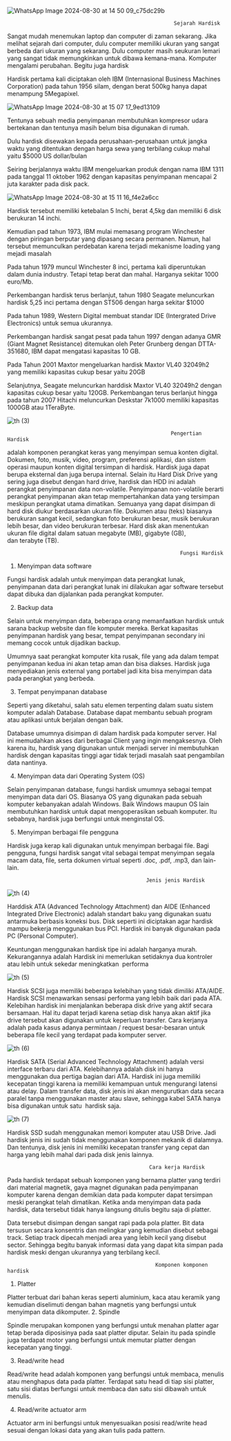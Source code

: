 ![WhatsApp Image 2024-08-30 at 14 50 09_c75dc29b](https://github.com/user-attachments/assets/7bbeeda7-e9f2-43a9-960b-246e584dcdf8)

                                                            
                                                          Sejarah Hardisk
                                                          
Sangat mudah menemukan laptop dan computer di zaman sekarang. Jika melihat sejarah dari computer, dulu computer memiliki ukuran yang sangat berbeda dari ukuran yang sekarang. Dulu computer masih seukuran lemari yang sangat tidak memungkinkan untuk dibawa kemana-mana. Komputer mengalami perubahan. Begitu juga hardisk

Hardisk pertama kali diciptakan oleh IBM (Internasional Business Machines Corporation) pada tahun 1956 silam, dengan berat 500kg hanya dapat menampung 5Megapixel.

![WhatsApp Image 2024-08-30 at 15 07 17_9ed13109](https://github.com/user-attachments/assets/d74fedfa-00f2-4755-bef0-7cc8ce0d171b)

Tentunya sebuah media penyimpanan membutuhkan kompresor udara bertekanan dan tentunya masih belum bisa digunakan di rumah.

Dulu hardisk disewakan kepada perusahaan-perusahaan untuk jangka waktu yang ditentukan dengan harga sewa yang terbilang cukup mahal yaitu $5000 US dollar/bulan

Seiring berjalannya waktu IBM mengeluarkan produk dengan nama IBM 1311 pada tanggal 11 oktober 1962 dengan kapasitas penyimpanan mencapai 2 juta karakter pada disk pack.

![WhatsApp Image 2024-08-30 at 15 11 16_f4e2a6cc](https://github.com/user-attachments/assets/f2d157f4-7c59-4934-adda-15ddd204e92f)

Hardisk tersebut memiliki ketebalan 5 Inchi, berat 4,5kg dan memiliki 6 disk berukuran 14 inchi.

Kemudian pad tahun 1973, IBM mulai memasang program Winchester dengan piringan berputar yang dipasang secara permanen. Namun, hal tersebut memunculkan perdebatan karena terjadi mekanisme loading yang mejadi masalah

Pada tahun 1979 muncul Winchester 8 inci, pertama kali diperuntukan dalam dunia industry. Tetapi tetap berat dan mahal. Harganya sekitar 1000 euro/Mb.

Perkembangan hardisk terus berlanjut, tahun 1980 Seagate meluncurkan hardisk 5,25 inci pertama dengan ST506 dengan harga sekitar $1000

Pada tahun 1989, Western Digital membuat standar IDE (Intergrated Drive Electronics) untuk semua ukurannya.

Perkembangan hardisk sangat pesat pada tahun 1997 dengan adanya GMR (Giant Magnet Resistance) ditemukan oleh Peter Grunberg dengan DTTA-351680, IBM dapat mengatasi kapasitas 10 GB.

Pada Tahun 2001 Maxtor mengeluarkan hardisk Maxtor VL40 32049h2 yang memiliki kapasitas cukup besar yaitu 20GB

Selanjutnya, Seagate meluncurkan harddisk Maxtor VL40 32049h2 dengan kapasitas cukup besar yaitu 120GB. Perkembangan terus berlanjut hingga pada tahun 2007 Hitachi meluncurkan Deskstar 7k1000 memiliki kapasitas 1000GB atau 1TeraByte.

![th (3)](https://github.com/user-attachments/assets/66c568dd-95ad-4b10-be05-67fb9382ccd8)

                                                         Pengertian Hardisk

adalah komponen perangkat keras yang menyimpan semua konten digital. Dokumen,  foto, musik, video, program, preferensi aplikasi, dan sistem operasi maupun konten digital  tersimpan di hardisk. Hardisk juga dapat berupa eksternal dan juga berupa internal. Selain itu  Hard Disk Drive yang sering juga disebut dengan hard drive, hardisk dan HDD ini adalah  perangkat penyimpanan data non-volatile. Penyimpanan non-volatile berarti perangkat  penyimpanan akan tetap mempertahankan data yang tersimpan meskipun perangkat utama  dimatikan. Semuanya yang dapat disimpan di hard disk diukur berdasarkan ukuran file.  Dokumen atau (teks) biasanya berukuran sangat kecil, sedangkan foto berukuran besar, musik  berukuran lebih besar, dan video berukuran terbesar. Hard disk akan menentukan ukuran file  digital dalam satuan megabyte (MB), gigabyte (GB), dan terabyte (TB).

                                                            Fungsi Hardisk
1. Menyimpan data software 

Fungsi hardisk adalah untuk menyimpan data perangkat lunak, penyimpanan data  dari perangkat lunak ini dilakukan agar software tersebut dapat dibuka dan  dijalankan pada perangkat komputer. 

2. Backup data
   
Selain untuk menyimpan data, beberapa orang memanfaatkan hardisk untuk sarana  backup website dan file komputer mereka. Berkat kapasitas penyimpanan hardisk  yang besar, tempat penyimpanan secondary ini memang cocok untuk dijadikan  backup. 

Umumnya saat perangkat komputer kita rusak, file yang ada dalam tempat  penyimpanan kedua ini akan tetap aman dan bisa diakses. Hardisk juga menyediakan  jenis external yang portabel jadi kita bisa menyimpan data pada perangkat yang berbeda.

3. Tempat penyimpanan database 

Seperti yang diketahui, salah satu elemen terpenting dalam suatu sistem komputer  adalah Database. Database dapat membantu sebuah program atau aplikasi untuk  berjalan dengan baik. 

Database umumnya disimpan di dalam hardisk pada komputer server. Hal ini  memudahkan akses dari berbagai Client yang ingin mengaksesnya. Oleh karena itu,  hardisk yang digunakan untuk menjadi server ini membutuhkan hardisk dengan  kapasitas tinggi agar tidak terjadi masalah saat pengambilan data nantinya. 

4. Menyimpan data dari Operating System (OS) 

Selain penyimpanan database, fungsi hardisk umumnya sebagai tempat menyimpan  data dari OS. Biasanya OS yang digunakan pada sebuah komputer kebanyakan  adalah Windows. Baik Windows maupun OS lain membutuhkan hardisk untuk dapat  mengoperasikan sebuah komputer. Itu sebabnya, hardisk juga berfungsi untuk  menginstal OS. 

5. Menyimpan berbagai file pengguna 

Hardisk juga kerap kali digunakan untuk menyimpan berbagai file. Bagi pengguna,  fungsi hardisk sangat vital sebagai tempat menyimpan segala macam data, file, serta  dokumen virtual seperti .doc, .pdf, .mp3, dan lain-lain.


                                                 Jenis jenis Hardisk
                                                 
  ![th (4)](https://github.com/user-attachments/assets/ef96fe50-050b-49c3-8e46-d58c673da241)

Harddisk ATA (Advanced Technology Attachment) dan AIDE (Enhanced Integrated Drive  Electronic) adalah standart baku yang digunakan suatu antarmuka berbasis koneksi bus. Disk  seperti ini diciptakan agar hardisk mampu bekerja menggunakan bus PCI. Hardisk ini banyak  digunakan pada PC (Personal Computer). 

Keuntungan menggunakan hardisk tipe ini adalah harganya murah. Kekurangannya adalah  Hardisk ini memerlukan setidaknya dua kontroler atau lebih untuk sekedar meningkatkan  performa

![th (5)](https://github.com/user-attachments/assets/bc9bda93-ef1d-4037-95f8-b8fea56b3318)

Hardisk SCSI juga memiliki beberapa kelebihan yang tidak dimiliki ATA/AIDE. Hardisk SCSI  menawarkan sensasi performa yang lebih baik dari pada ATA. Kelebihan hardisk ini  menjalankan beberapa disk drive yang aktif secara bersamaan. Hal itu dapat terjadi karena  setiap disk hanya akan aktif jika drive tersebut akan digunakan untuk keperluan transfer. Cara  kerjanya adalah pada kasus adanya permintaan / request besar-besaran untuk beberapa file kecil  yang terdapat pada komputer server.

![th (6)](https://github.com/user-attachments/assets/4d3260c6-e32a-40d1-9f63-6aef1d40c8bf)

Hardisk SATA (Serial Advanced Technology Attachment) adalah versi interface terbaru dari  ATA. Kelebihannya adalah disk ini hanya menggunakan dua pertiga bagian dari ATA. Hardisk  ini juga memiliki kecepatan tinggi karena ia memiliki kemampuan untuk mengurangi latensi  atau delay. Dalam transfer data, disk jenis ini akan mengurutkan data secara paralel tanpa  menggunakan master atau slave, sehingga kabel SATA hanya bisa digunakan untuk satu  hardisk saja.

![th (7)](https://github.com/user-attachments/assets/c800e0bc-6582-4c30-9810-ed9bb02f5f7d)

Hardisk SSD sudah menggunakan memori komputer atau USB Drive. Jadi hardisk jenis ini  sudah tidak menggunakan komponen mekanik di dalamnya. Dan tentunya, disk jenis ini  memiliki kecepatan transfer yang cepat dan harga yang lebih mahal dari pada disk jenis lainnya.

                                                  Cara kerja Hardisk
                                                  
Pada hardisk terdapat sebuah komponen yang bernama platter yang terdiri dari material  magnetik, gaya magnet digunakan pada penyimpanan komputer karena dengan demikian data  pada komputer dapat tersimpan meski perangkat telah dimatikan. Ketika anda menyimpan data  pada hardisk, data tersebut tidak hanya langsung ditulis begitu saja di platter. 

Data tersebut disimpan dengan sangat rapi pada pola platter. Bit data tersusun secara konsentris  dan melingkar yang kemudian disebut sebagai track. Setiap track dipecah menjadi area yang  lebih kecil yang disebut sector. Sehingga begitu banyak informasi data yang dapat kita simpan  pada hardisk meski dengan ukurannya yang terbilang kecil.

                                                    Komponen komponen hardisk
                                                    
1. Platter 

Platter terbuat dari bahan keras seperti aluminium, kaca atau keramik yang kemudian  diselimuti dengan bahan magnetis yang berfungsi untuk menyimpan data dikomputer. 2. Spindle 

Spindle merupakan komponen yang berfungsi untuk menahan platter agar tetap berada  diposisinya pada saat platter diputar. Selain itu pada spindle juga terdapat motor yang  berfungsi untuk memutar platter dengan kecepatan yang tinggi. 

3. Read/write head 

Read/write head adalah komponen yang berfungsi untuk membaca, menulis atau  menghapus data pada platter. Terdapat satu head di tiap sisi platter, satu sisi diatas  berfungsi untuk membaca dan satu sisi dibawah untuk menulis. 

4. Read/write actuator arm 

Actuator arm ini berfungsi untuk menyesuaikan posisi read/write head sesuai dengan  lokasi data yang akan tulis pada pattern.

